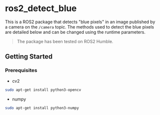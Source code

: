 # ros2_detect_blue

This is a ROS2 package that detects "blue pixels" in an image published by a camera on the ```/camera``` topic. The methods used to detect the blue pixels are detailed below and can be changed using the runtime parameters.

> The package has been tested on ROS2 Humble.

## Getting Started

### Prerequisites

* cv2

```bash
sudo apt-get install python3-opencv
```

* numpy

```bash
sudo apt-get install python3-numpy
```